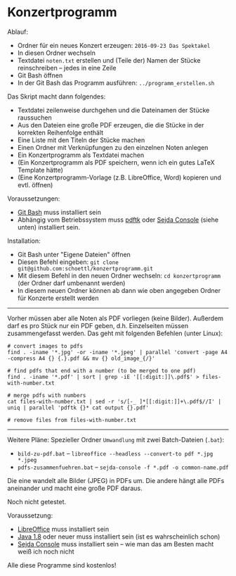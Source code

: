 Konzertprogramm
===============

Ablauf:

 - Ordner für ein neues Konzert erzeugen: `2016-09-23 Das Spektakel`
 - In diesen Ordner wechseln
 - Textdatei `noten.txt` erstellen und (Teile der) Namen der Stücke reinschreiben &ndash; jedes in eine Zeile
 - Git Bash öffnen
 - In der Git Bash das Programm ausführen: `../programm_erstellen.sh`

Das Skript macht dann folgendes:

 - Textdatei zeilenweise durchgehen und die Dateinamen der Stücke raussuchen
 - Aus den Dateien eine große PDF erzeugen, die die Stücke in der korrekten Reihenfolge enthält
 - Eine Liste mit den Titeln der Stücke machen
 - Einen Ordner mit Verknüpfungen zu den einzelnen Noten anlegen
 - Ein Konzertprogramm als Textdatei machen
 - (Ein Konzertprogramm als PDF speichern, wenn ich ein gutes LaTeX Template hätte)
 - (Eine Konzertprogramm-Vorlage (z.B. LibreOffice, Word) kopieren und evtl. öffnen)

Voraussetzungen:

 - [Git Bash](https://git-scm.com/downloads) muss installiert sein
 - Abhängig vom Betriebssystem muss [pdftk](http://www.lagotzki.de/pdftk/)
   oder [Sejda Console](http://www.sejda.org/) (siehe unten) installiert sein.

Installation:

 - Git Bash unter "Eigene Dateien" öffnen
 - Diesen Befehl eingeben: `git clone git@github.com:schoettl/konzertprogramm.git`
 - Mit diesem Befehl in den neuen Ordner wechseln: `cd konzertprogramm` (der Ordner darf umbenannt werden)
 - In diesem neuen Ordner können ab dann wie oben angegeben Ordner für Konzerte erstellt werden

-----------

Vorher müssen aber alle Noten als PDF vorliegen (keine Bilder).
Außerdem darf es pro Stück nur ein PDF geben, d.h. Einzelseiten müssen
zusammengefasst werden.
Das geht mit folgenden Befehlen (unter Linux):

```
# convert images to pdfs
find . -iname '*.jpg' -or -iname '*.jpeg' | parallel 'convert -page A4 -compress A4 {} {.}.pdf && mv {} old_image_{/}'

# find pdfs that end with a number (to be merged to one pdf)
find . -iname '*.pdf' | sort | grep -iE '[[:digit:]]\.pdf$' > files-with-number.txt

# merge pdfs with numbers
cat files-with-number.txt | sed -r 's/[-_ ]*[[:digit:]]+\.pdf$//I' | uniq | parallel 'pdftk {}* cat output {}.pdf'

# remove files from files-with-number.txt
```

----------

Weitere Pläne: Spezieller Ordner `Umwandlung` mit zwei Batch-Dateien (`.bat`):

 - `bild-zu-pdf.bat` &ndash; `libreoffice --headless --convert-to pdf *.jpg *.jpeg`
 - `pdfs-zusammenfuehren.bat` &ndash; `sejda-console -f *.pdf -o common-name.pdf`

Die eine wandelt alle Bilder (JPEG) in PDFs um.
Die andere hängt alle PDFs aneinander und macht eine große PDF daraus.

Noch nicht getestet.

Voraussetzung:

 - [LibreOffice](https://de.libreoffice.org/) muss installiert sein
 - [Java 1.8](https://www.java.com/de/download/) oder neuer muss installiert sein (ist es wahrscheinlich schon)
 - [Sejda Console](http://www.sejda.org/) muss installiert sein &ndash; wie man das am Besten macht weiß ich noch nicht

Alle diese Programme sind kostenlos!
